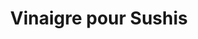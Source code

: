---
layout: recette
categories: [recettes]
hidden: true
lang: fr
sitemap: false
title: Vinaigre pour Sushis
type: epice
ingredients: 
  - nom: vinaigre de riz
    qte: 200
    unite: gr
  - nom: sucre brun
    qte: 75
    unite: gr
  - nom: sel
    qte: 20
    unite: gr
etapes:
  - label: Préparation
    details: 
      - Tout mettre dans une casserole
      - Cuire à feu doux juste le temps de dissoudre tout le sucre
      - Embouteiller
---